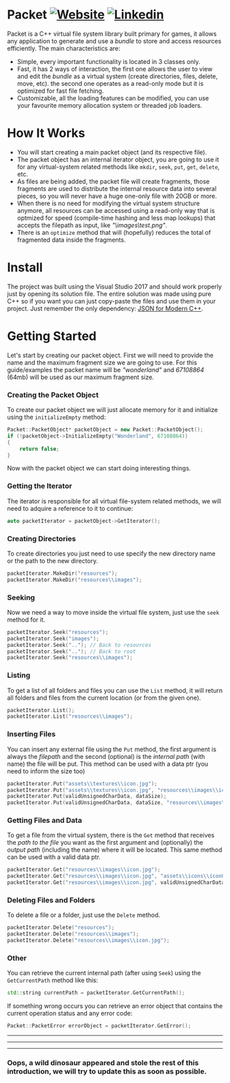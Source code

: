 Packet
[![Website](https://img.shields.io/website-up-down-green-red/http/shields.io.svg?label=my-website)](https://sites.google.com/view/rodrigoholztrattner)
[![Linkedin](https://img.shields.io/badge/linkedin-updated-blue.svg)](https://www.linkedin.com/in/rodrigoholztrattner/)
=====


Packet is a C++ virtual file system library built primary for games, it allows any application to generate and use a *bundle* to store and access resources efficiently. The main characteristics are:

 * Simple, every important functionality is located in 3 classes only.
 * Fast, it has 2 ways of interaction, the first one allows the user to view and edit the *bundle* as a virtual system (create directories, files, delete, move, etc). the second one operates as a read-only mode but it is optimized for fast file fetching.
 * Customizable, all the loading features can be modified, you can use your favourite memory allocation system or threaded job loaders.

# How It Works

- You will start creating a main packet object (and its respective file).
- The packet object has an internal iterator object, you are going to use it for any virtual-system related methods like `mkdir`, `seek`, `put`, `get`, `delete`, etc.
- As files are being added, the packet file will create fragments, those fragments are used to distribute the internal resource data into several pieces, so you will never have a huge one-only file with 20GB or more.
- When there is no need for modifying the virtual system structure anymore, all resources can be accessed using a read-only way that is optmized for speed (compile-time hashing and less map lookups) that accepts the filepath as input, like *"\images\test.png"*. 
- There is an `optimize` method that will (hopefully) reduces the total of fragmented data inside the fragments.

# Install

The project was built using the Visual Studio 2017 and should work properly just by opening its solution file.
The entire solution was made using pure C++ so if you want you can just copy-paste the files and use them in your project. Just remember the only dependency: [JSON for Modern C++](https://github.com/nlohmann/json).

# Getting Started

Let's start by creating our packet object. First we will need to provide the name and the maximum fragment size we are going to use.
For this guide/examples the packet name will be *"wonderland"* and *67108864* (64mb) will be used as our maximum fragment size.

### Creating the Packet Object

To create our packet object we will just allocate memory for it and initialize using the `initializeEmpty` method:
```c++
Packet::PacketObject* packetObject = new Packet::PacketObject();
if (!packetObject->InitializeEmpty("Wonderland", 67108864))
{
	return false;
}
```

Now with the packet object we can start doing interesting things.

### Getting the Iterator

The iterator is responsible for all virtual file-system related methods, we will need to adquire a reference to it to continue:

```c++
auto packetIterator = packetObject->GetIterator();
```

### Creating Directories

To create directories you just need to use specify the new directory name or the path to the new directory.

```c++
packetIterator.MakeDir("resources");
packetIterator.MakeDir("resources\\images");
```

### Seeking

Now we need a way to move inside the virtual file system, just use the `seek` method for it.

```c++
packetIterator.Seek("resources");
packetIterator.Seek("images");
packetIterator.Seek(".."); // Back to resources
packetIterator.Seek(".."); // Back to root
packetIterator.Seek("resources\\images");
```

### Listing

To get a list of all folders and files you can use the `List` method, it will return all folders and files from the current location (or from the given one).

```c++
packetIterator.List();
packetIterator.List("resources\\images");
```

### Inserting Files

You can insert any external file using the `Put` method, the first argument is always the *filepath* and the second (optional) is the *internal path* (with name) the file will be put.
This method can be used with a data ptr (you need to inform the size too)

```c++
packetIterator.Put("assets\\textures\\icon.jpg");
packetIterator.Put("assets\\textures\\icon.jpg", "resources\\images\\iconInput.jpg");
packetIterator.Put(validUnsignedCharData, dataSize);
packetIterator.Put(validUnsignedCharData, dataSize, "resources\\images\\iconInput.jpg");
```

### Getting Files and Data

To get a file from the virtual system, there is the `Get` method that receives the *path to the file* you want as the first argument and (optionally) the *output path* (including the name) where it will be located.
This same method can be used with a valid data ptr.

```c++
packetIterator.Get("resources\\images\\icon.jpg");
packetIterator.Get("resources\\images\\icon.jpg", "assets\\icons\\iconOutput.jpg"); 
packetIterator.Get("resources\\images\\icon.jpg", validUnsignedCharDataPtr); 
```

### Deleting Files and Folders

To delete a file or a folder, just use the `Delete` method.

```c++
packetIterator.Delete("resources");
packetIterator.Delete("resources\\images");
packetIterator.Delete("resources\\images\\icon.jpg");
```

### Other

You can retrieve the current internal path (after using `Seek`) using the `GetCurrentPath` method like this:

```c++
std::string currentPath = packetIterator.GetCurrentPath();
```

If something wrong occurs you can retrieve an error object that contains the current operation status and any error code:

```c++
Packet::PacketError errorObject = packetIterator.GetError();
```


-----
-----
-----

### Oops, a wild dinosaur appeared and stole the rest of this introduction, we will try to update this as soon as possible.